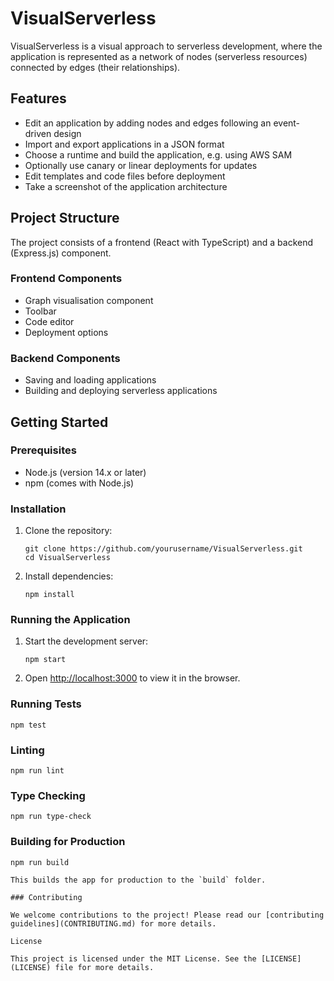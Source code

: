 # VisualServerless

VisualServerless is a visual approach to serverless development, where the application is represented as a network of nodes (serverless resources) connected by edges (their relationships).

## Features

- Edit an application by adding nodes and edges following an event-driven design
- Import and export applications in a JSON format
- Choose a runtime and build the application, e.g. using AWS SAM
- Optionally use canary or linear deployments for updates
- Edit templates and code files before deployment
- Take a screenshot of the application architecture

## Project Structure

The project consists of a frontend (React with TypeScript) and a backend (Express.js) component.

### Frontend Components

- Graph visualisation component
- Toolbar
- Code editor
- Deployment options

### Backend Components

- Saving and loading applications
- Building and deploying serverless applications

## Getting Started

### Prerequisites

- Node.js (version 14.x or later)
- npm (comes with Node.js)

### Installation

1. Clone the repository:
   ```
   git clone https://github.com/yourusername/VisualServerless.git
   cd VisualServerless
   ```

2. Install dependencies:
   ```
   npm install
   ```

### Running the Application

1. Start the development server:
   ```
   npm start
   ```

2. Open [http://localhost:3000](http://localhost:3000) to view it in the browser.

### Running Tests

```
npm test
```

### Linting

```
npm run lint
```

### Type Checking

```
npm run type-check
```

### Building for Production

```
npm run build

This builds the app for production to the `build` folder.

### Contributing

We welcome contributions to the project! Please read our [contributing guidelines](CONTRIBUTING.md) for more details.

License

This project is licensed under the MIT License. See the [LICENSE](LICENSE) file for more details.
```
